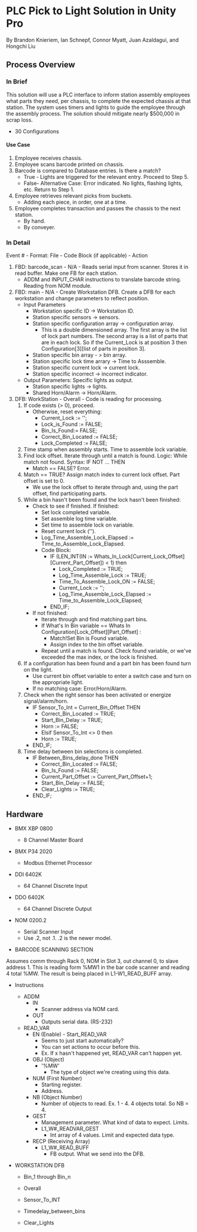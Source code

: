 # PLC Pick to Light Solution in Unity Pro
By Brandon Knieriem, Ian Schnepf, Connor Myatt, Juan Azaldagui, and Hongchi Liu

## Process Overview

### In Brief
This solution will use a PLC interface to inform station assembly employees what parts they need, per chassis, to complete the expected chassis at that station. The system uses timers and lights to guide the employee through the assembly process. The solution should mitigate nearly $500,000 in scrap loss.

- 30 Configurations

#### Use Case
1.	Employee receives chassis.
2.	Employee scans barcode printed on chassis.
3.	Barcode is compared to Database entries. Is there a match?
    - True - Lights are triggered for the relevant entry. Proceed to Step 5.
    - False- Alternative Case: Error indicated. No lights, flashing lights, etc. Return to Step 1.
5. Employee retrieves relevant picks from buckets.
    - Adding each piece, in order, one at a time.
6. Employee completes transaction and passes the chassis to the next station.
    - By hand.
    - By conveyer.

### In Detail

Event # - Format: File - Code Block (if applicable) - Action

1. FBD: barcode_scan - N/A - Reads serial input from scanner. Stores it in read buffer. Make one FB for each station.
	- ADDM and INPUT_CHAR instructions to translate barcode string. Reading from NOM module.
2. FBD: main - N/A - Create Workstation DFB. Create a DFB for each workstation and change parameters to reflect position.
	- Input Parameters
		- Workstation specific ID -> Workstation ID.
		- Station specific sensors -> sensors.
		- Station specific configuration array -> configuration array.
			- This is a double dimensioned array. The first array is the list of lock part numbers. The second array is a list of parts that are in each lock. So if the Current_Lock is at position 3 then Configuration[3][list of parts in position 3].
		- Station specific bin array - > bin array.
		- Station specific lock time arrary -> Time to Asssemble.
		- Station specific current lock -> current lock.
		- Station specific incorrect -> incorrect indicator.
	- Output Parameters: Specific lights as output.
		- Station specific lights -> lights.
		- Shared Horn/Alarm -> Horn/Alarm.
3. DFB: WorkStation - Overall - Code is reading for processing.
	1. If code exists (> 0), proceed.
		- Otherwise, reset everything:
			- Current_Lock := '';
			- Lock_is_Found := FALSE;
			- Bin_Is_Found:= FALSE;
			- Correct_Bin_Located := FALSE;
			- Lock_Completed := FALSE;
	2. Time stamp when assembly starts. Time to assemble lock variable.
	3. Find lock offset. Iterate through until a match is found. Logic: While match not found. Syntax: IF NOT ... THEN
		- Match == FALSE? Error.
	4. Match == TRUE? Assign match index to current lock offset. Part offset is set to 0.
		- We use the lock offset to iterate through and, using the part offset, find participating parts.
	5. While a bin hasn't been found and the lock hasn't been finished:
		- Check to see if finished. If finished:
			- Set lock completed variable.
			- Set assemble log time variable.
			- Set time to assemble lock on variable.
			- Reset current lock ('').
			- Log_Time_Assemble_Lock_Elapsed := Time_to_Assemble_Lock_Elapsed.
			- Code Block:
				- IF (LEN_INT(IN := Whats_In_Lock[Current_Lock_Offset][Current_Part_Offset]) < 1) then
					- Lock_Completed := TRUE;
					- Log_Time_Assemble_Lock := TRUE;
					- Time_To_Assemble_Lock_ON := FALSE;
					- Current_Lock := '';
					- Log_Time_Assemble_Lock_Elapsed := Time_to_Assemble_Lock_Elapsed;
				- END_IF;
		- If not finished:
			- Iterate through and find matching part bins.
			- If What's In Bin variable == Whats In Configuration[Lock_Offset][Part_Offset] :
				- Match!Set Bin is Found variable.
				- Assign index to the bin offset variable.
			- Repeat until a match is found. Check found variable, or we've exceeded the max index, or the lock is finished.
	6. If a configuration has been found and a part bin has been found turn on the light.
		- Use current bin offset variable to enter a switch case and turn on the appropriate light.
		- If no matching case: Error/Horn/Alarm.
	7. Check when the right sensor has been activated or energize signal/alarm/horn.
		- IF Sensor_To_Int = Current_Bin_Offset THEN
			- Correct_Bin_Located := TRUE;
			- Start_Bin_Delay := TRUE;
			- Horn := FALSE;
			- Elsif Sensor_To_Int <> 0 then
			- Horn := TRUE;
		- END_IF;
	8. Time delay between bin selections is completed.
		- IF Between_Bins_delay_done THEN
			- Correct_Bin_Located := FALSE;
			- Bin_Is_Found := FALSE;
			- Current_Part_Offset := Current_Part_Offset+1;
			- Start_Bin_Delay := FALSE;
			- Clear_Lights := TRUE;
		- END_IF;

## Hardware
- BMX XBP 0800
	- 8 Channel Master Board
- BMX P34 2020
	- Modbus Ethernet Processor
- DDI 6402K
	- 64 Channel Discrete Input
- DDO 6402K
	- 64 Channel Discrete Output
- NOM 0200.2
	- Serial Scanner Input
	- Use .2, not .1. .2 is the newer model.

- BARCODE SCANNING SECTION

Assumes comm through Rack 0, NOM in Slot 3, out channel 0, to slave address 1.
This is reading form %MW1 in the bar code scanner and reading 4 total %MW. The result is being placed
in L1-W1_READ_BUFF array.

- Instructions
	- ADDM
		- IN
			- Scanner address via NOM card.
		- OUT
			- Outputs serial data. (RS-232)
	- READ_VAR
		- EN (Enable) - Start_READ_VAR
			- Seems to just start automatically?
			- You can set actions to occur before this.
			- Ex. If x hasn't happened yet, READ_VAR can't happen yet.
		- OBJ (Object)
			- '%MW'
				- The type of object we're creating using this data.
		- NUM (First Number)
			- Starting register.
			- Address.
		- NB (Object Number)
			- Number of objects to read.
			Ex. 1 - 4. 4 objects total. So NB = 4.
		- GEST
			- Management parameter. What kind of data to expect. Limits.
			- L1_W#_READVAR_GEST
				- Int array of 4 values. Limit and expected data type.
		- RECP (Receiving Array)
			- L1_W#_READ_BUFF
				- FB output. What we send into the DFB.

- WORKSTATION DFB

	- Bin_1 through Bin_n

	- Overall
	- Sensor_To_INT
	- Timedelay_between_bins
	- Clear_Lights
